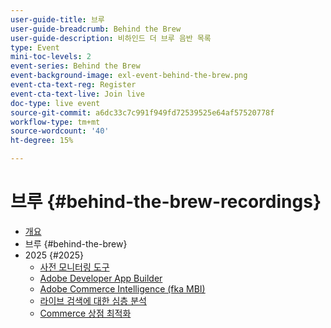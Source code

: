 ```yaml
---
user-guide-title: 브루
user-guide-breadcrumb: Behind the Brew
user-guide-description: 비하인드 더 브루 음반 목록
type: Event
mini-toc-levels: 2
event-series: Behind the Brew
event-background-image: exl-event-behind-the-brew.png
event-cta-text-reg: Register
event-cta-text-live: Join live
doc-type: live event
source-git-commit: a6dc33c7c991f949fd72539525e64af57520778f
workflow-type: tm+mt
source-wordcount: '40'
ht-degree: 15%

---
```



# 브루 {#behind-the-brew-recordings}

+ [개요](overview.md)
+ 브루 {#behind-the-brew}
+ 2025 {#2025}
   + [사전 모니터링 도구](2025/proactive-monitoring-tools.md)
   + [Adobe Developer App Builder](2025/app-builder.md)
   + [Adobe Commerce Intelligence (fka MBI)](2025/commerce-intelligence.md)
   + [라이브 검색에 대한 심층 분석](2025/deep-dive-live-search.md)
   + [Commerce 상점 최적화](2025/commerce-storefront.md)

